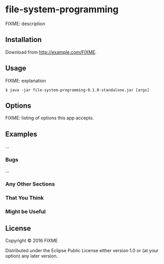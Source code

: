 # file-system-programming

FIXME: description

## Installation

Download from http://example.com/FIXME.

## Usage

FIXME: explanation

    $ java -jar file-system-programming-0.1.0-standalone.jar [args]

## Options

FIXME: listing of options this app accepts.

## Examples

...

### Bugs

...

### Any Other Sections
### That You Think
### Might be Useful

## License

Copyright © 2016 FIXME

Distributed under the Eclipse Public License either version 1.0 or (at
your option) any later version.
